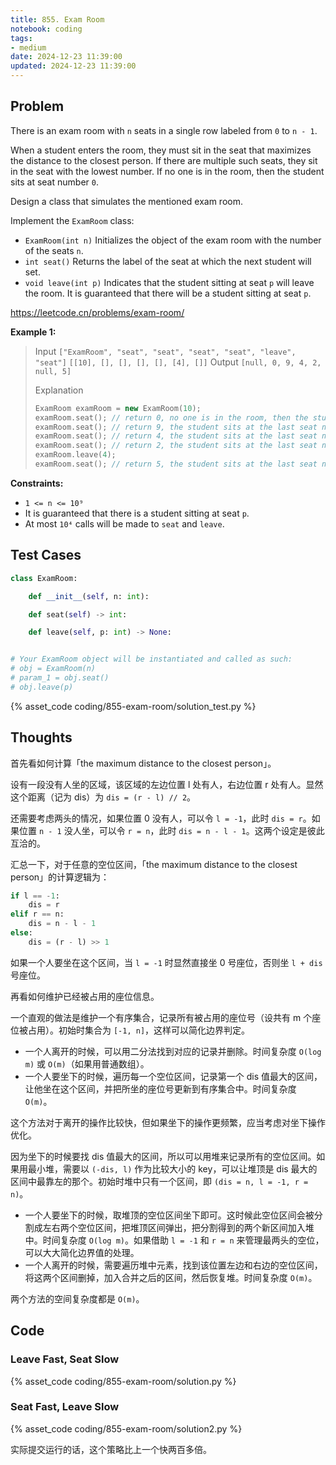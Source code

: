 ```yaml
---
title: 855. Exam Room
notebook: coding
tags:
- medium
date: 2024-12-23 11:39:00
updated: 2024-12-23 11:39:00
---
```

## Problem

There is an exam room with `n` seats in a single row labeled from `0` to `n - 1`.

When a student enters the room, they must sit in the seat that maximizes the distance to the closest person. If there are multiple such seats, they sit in the seat with the lowest number. If no one is in the room, then the student sits at seat number `0`.

Design a class that simulates the mentioned exam room.

Implement the `ExamRoom` class:

- `ExamRoom(int n)` Initializes the object of the exam room with the number of the seats `n`.
- `int seat()` Returns the label of the seat at which the next student will set.
- `void leave(int p)` Indicates that the student sitting at seat `p` will leave the room. It is guaranteed that there will be a student sitting at seat `p`.

<https://leetcode.cn/problems/exam-room/>

**Example 1:**

> Input
> `["ExamRoom", "seat", "seat", "seat", "seat", "leave", "seat"]`
> `[[10], [], [], [], [], [4], []]`
> Output
> `[null, 0, 9, 4, 2, null, 5]`
>
> Explanation
>
> ``` c++
> ExamRoom examRoom = new ExamRoom(10);
> examRoom.seat(); // return 0, no one is in the room, then the student sits at seat number 0.
> examRoom.seat(); // return 9, the student sits at the last seat number 9.
> examRoom.seat(); // return 4, the student sits at the last seat number 4.
> examRoom.seat(); // return 2, the student sits at the last seat number 2.
> examRoom.leave(4);
> examRoom.seat(); // return 5, the student sits at the last seat number 5.
> ```

**Constraints:**

- `1 <= n <= 10⁹`
- It is guaranteed that there is a student sitting at seat `p`.
- At most `10⁴` calls will be made to `seat` and `leave`.

## Test Cases

``` python
class ExamRoom:

    def __init__(self, n: int):

    def seat(self) -> int:

    def leave(self, p: int) -> None:


# Your ExamRoom object will be instantiated and called as such:
# obj = ExamRoom(n)
# param_1 = obj.seat()
# obj.leave(p)
```

{% asset_code coding/855-exam-room/solution_test.py %}

## Thoughts

首先看如何计算「the maximum distance to the closest person」。

设有一段没有人坐的区域，该区域的左边位置 l 处有人，右边位置 r 处有人。显然这个距离（记为 dis）为 `dis = (r - l) // 2`。

还需要考虑两头的情况，如果位置 0 没有人，可以令 `l = -1`，此时 `dis = r`。如果位置 `n - 1` 没人坐，可以令 `r = n`，此时 `dis = n - l - 1`。这两个设定是彼此互洽的。

汇总一下，对于任意的空位区间，「the maximum distance to the closest person」的计算逻辑为：

``` python
if l == -1:
    dis = r
elif r == n:
    dis = n - l - 1
else:
    dis = (r - l) >> 1
```

如果一个人要坐在这个区间，当 `l = -1` 时显然直接坐 0 号座位，否则坐 `l + dis` 号座位。

再看如何维护已经被占用的座位信息。

一个直观的做法是维护一个有序集合，记录所有被占用的座位号（设共有 m 个座位被占用）。初始时集合为 `[-1, n]`，这样可以简化边界判定。

- 一个人离开的时候，可以用二分法找到对应的记录并删除。时间复杂度 `O(log m)` 或 `O(m)`（如果用普通数组）。
- 一个人要坐下的时候，遍历每一个空位区间，记录第一个 dis 值最大的区间，让他坐在这个区间，并把所坐的座位号更新到有序集合中。时间复杂度 `O(m)`。

这个方法对于离开的操作比较快，但如果坐下的操作更频繁，应当考虑对坐下操作优化。

因为坐下的时候要找 dis 值最大的区间，所以可以用堆来记录所有的空位区间。如果用最小堆，需要以 `(-dis, l)` 作为比较大小的 key，可以让堆顶是 dis 最大的区间中最靠左的那个。初始时堆中只有一个区间，即 `(dis = n, l = -1, r = n)`。

- 一个人要坐下的时候，取堆顶的空位区间坐下即可。这时候此空位区间会被分割成左右两个空位区间，把堆顶区间弹出，把分割得到的两个新区间加入堆中。时间复杂度 `O(log m)`。如果借助 `l = -1` 和 `r = n` 来管理最两头的空位，可以大大简化边界值的处理。
- 一个人离开的时候，需要遍历堆中元素，找到该位置左边和右边的空位区间，将这两个区间删掉，加入合并之后的区间，然后恢复堆。时间复杂度 `O(m)`。

两个方法的空间复杂度都是 `O(m)`。

## Code

### Leave Fast, Seat Slow

{% asset_code coding/855-exam-room/solution.py %}

### Seat Fast, Leave Slow

{% asset_code coding/855-exam-room/solution2.py %}

实际提交运行的话，这个策略比上一个快两百多倍。
